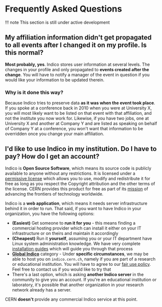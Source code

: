 # Frequently Asked Questions

!!! note
    This section is still under active development


## My affiliation information didn't get propagated to all events after I changed it on my profile. Is this normal?

**Most probably, yes**. Indico stores user information at several levels. The changes in your profile and only
propagated to **events created after the change**. You will have to notify a manager of the event in question if you
would like your information to be updated therein.


### Why is it done this way?

Because Indico tries to preserve data **as it was when the event took place**. If you spoke at a conference back in
2010 when you were at University X, you will most likely want to be listed on that event with that affiliation, and not
the institute you now work for.
Likewise, if you have two jobs, one at University X and another at Company Y and are listed as speaking on behalf of
Company Y at a conference, you won't want that information to be overridden once you change your main affiliation.


## I'd like to use Indico in my institution. Do I have to pay? How do I get an account?

Indico is **Open Source Software**, which means its source code is publicly available to anyone without any restrictions. It is licensed under a [permissive license](https://github.com/indico/indico/blob/master/LICENSE) which allows you to use, modify and redistribute it for free as long as you respect the Copyright attribution and the other terms of the license. CERN provides this product for free as part of its [mission](https://home.cern/about/who-we-are/our-mission) of advancing the frontiers of technology worldwide.

Indico is a **web application**, which means it needs server infrastructure behind it in order to run. That said, if you want to have Indico in your organization, you have the following options:

 * **(Easiest)** Get someone to **run it for you** - this means finding a commercial hosting provider which can install it either on your IT infrastructure or on theirs and maintain it accordingly
 * **(Cheapest)** Run it **yourself**, assuming you or your IT department have Linux system administration knowledge. We have very complete [installation guides](https://docs.getindico.io/en/stable/installation/production/) which will guide you through that process
 * [**Global Indico**](https://indico.cern.ch/category/5372/) category - Under **specific circumstances**, we may be able to host you on `indico.cern.ch`, namely if you are part of a research or educational institution. You will have to agree to our [fair use policy](https://cern.service-now.com/service-portal?id=kb_article&n=KB0004606). Feel free to contact us if you would like to try that
 * There's a last option, which is asking **another Indico server** in the community to give you an account. If you're an educational institution or laboratory, it's possible that another organization in your research network already has a server.

CERN **doesn't** provide any commercial Indico service at this point.
